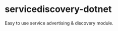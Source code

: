 servicediscovery-dotnet
=======================

Easy to use service advertising &amp; discovery module.
